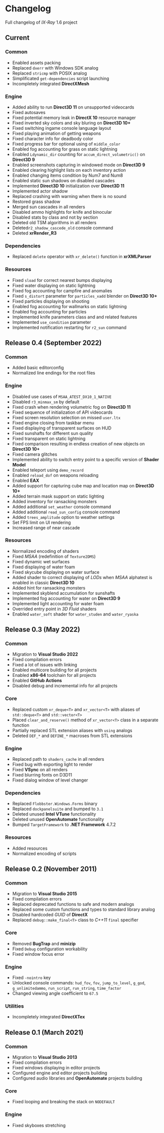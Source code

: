 # Changelog

Full changelog of _IX-Ray_ 1.6 project

## Current

### Common

- Enabled assets packing
- Replaced `dxerr` with Windows SDK analog
- Replaced `stricmp` with POSIX analog
- Simplificated `get-dependencies` script launching
- Incompletely integrated __DirectXMesh__

### Engine

- Added ability to run __Direct3D 11__ on unsupported videocards
- Fixed autosaves
- Fixed potential memory leak in __DirectX 10__ resource manager
- Fixed inverted sky colors and sky bluring on __Direct3D 10+__
- Fixed switching ingame console language layout
- Fixed playing animation of getting weapons
- Fixed character info for deadbody color
- Fixed progress bar for optional using of `middle_color`
- Enabled fog accounting for grass on static lightning
- Enabled `Ldynamic_dir` counting for `accum_direct_volumetric()` on __Direct3D 9__
- Enabled screenshots capturing in windowed mode on __Direct3D 9__
- Enabled clearing highlight lists on each inventory action
- Enabled changing items condition by Num7 and Num8
- Enabled static sun shadows on disabled cascades
- Implemented __Direct3D 10__ initialization over __Direct3D 11__
- Implemented actor shadow
- Replaced crashing with warning when there is no sound
- Restored grass shadow
- Merged sun cascades in all renders
- Disabled ammo highlights for knife and binocular
- Disabled stats by class and not by section
- Deleted old TSM algorithms in all renders
- Deleted`r2_shadow_cascede_old` console command
- Deleted __xrRender_R3__

### Dependencies

- Replaced `delete` operator with `xr_delete()` function in __xrXMLParser__

### Resources

- Fixed `sload` for correct nearest bumps displaying
- Fixed water displaying on static lightning
- Fixed fog accounting for campfire and anomalies
- Fixed `s_distort` parameter for `particles_xadd` blender on __Direct3D 10+__
- Fixed particles displaying on shooting
- Enabled fog accounting for wallmarks on static lightning
- Enabled fog accounting for particles
- Implemented knife parameters class and and related features
- Implemented `use_condition` parameter
- Implemented notification restarting for `r2_sun` command

## Release 0.4 (September 2022)

### Common

- Added basic editorconfig
- Normalized line endings for the root files

### Engine

- Disabled use cases of `MSAA_ATEST_DX10_1_NATIVE`
- Disabled `r3_minmax_sm` by default
- Fixed crash when rendering volumetric fog on __Direct3D 11__
- Fixed sequence of initialization of API videocards
- Fixed screen resolution selection on missed `user.ltx`
- Fixed engine closing from taskbar menu
- Fixed displaying of transparent surfaces on HUD
- Fixed sunshafts for different sun quality
- Fixed transparent on static lightning
- Fixed comparison resulting in endless creation of new objects on __Direct3D 10+__
- Fixed camera glitches
- Implemented ability to switch entry point to a specific version of __Shader Model__
- Enabled teleport using `demo_record`
- Enabled `reload_dof` on weapons reloading
- Enabled __EAX__
- Added support for capturing cube map and location map on __Direct3D 10+__
- Added terrain mask support on static lighting
- Added inventory for ransacking monsters
- Added additional `set_weather` console command
- Added additional `read_sun_config` console command
- Added `trees_amplitude` option to weather settings
- Set FPS limit on UI rendering
- Increased range of near cascade

### Resources

- Normalized encoding of shaders
- Fixed _MSAA_ (redefinition of `Texture2DMS`)
- Fixed dynamic wet surfaces
- Fixed displaying of water foam
- Fixed skycube displaying on water surface
- Added shader to correct displaying of _LODs_ when _MSAA_ alphatest is enabled in classic __Direct3D 10__
- Added hint for ransacking monsters
- Implemented skyblend accumulation for sunshafts
- Implemented fog accounting for water on __Direct3D 9__
- Implemented light accounting for water foam
- Overrided entry point in _3D Fluid_ shaders
- Enabled `water_soft` shader for `water_studen` and `water_ryaska`

## Release 0.3 (May 2022)

### Common

- Migration to __Visual Studio 2022__
- Fixed compilation errors
- Fixed a lot of issues with linking
- Enabled multicore building for all projects
- Enabled __x86-64__ toolchain for all projects
- Enabled __GitHub Actions__
- Disabled debug and incremental info for all projects

### Core

- Replaced custom `xr_deque<T>` and `xr_vector<T>` with aliases of `std::deque<T>` and `std::vector<T>`
- Placed `clear_and_reserve()` method of `xr_vector<T>` class in a separate function
- Partially replaced STL extension aliases with `using` analogs
- Deleted `DEF_*` and `DEFINE_*` macroses from STL extensions

### Engine

- Replaced path to `shaders_cache` in all renders
- Fixed bug with exporting light to render
- Fixed __VSync__ on all renders
- Fixed blurring fonts on D3D11
- Fixed dialog window of level changer

### Dependencies

- Replaced `Flobbster.Windows.Forms` binary
- Replaced `dockpanelsuite` and bumped to `3.1`
- Deleted unused __Intel VTune__ functionality
- Deleted unused __OpenAutomate__ functionality
- Bumped `TargetFramework` to __.NET Framework__ 4.7.2

### Resources

- Added resources
- Normalized encoding of scripts

## Release 0.2 (November 2011)

### Common

- Migration to __Visual Studio 2015__
- Fixed compilation errors
- Replaced deprecated functions to safe and modern analogs
- Replaced some custom functions and types to standard library analog
- Disabled hardcoded _GUID_ of __DirectX__
- Replaced `debug::make_final<T>` class to _C++11_ `final` specifier

### Core

- Removed __BugTrap__ and __minizip__
- Fixed `Debug` configuration workability
- Fixed window focus error

### Engine

- Fixed `-nointro` key
- Unlocked console commands: `hud_fov`, `fov`, `jump_to_level`, `g_god`, `g_unlimitedammo`, `run_script`, `run_string`, `time_factor`
- Changed viewing angle coefficient to `67.5`

### Utilities

- Incompletely integrated __DirectXTex__

## Release 0.1 (March 2021)

### Common

- Migration to __Visual Studio 2013__
- Fixed compilation errors
- Fixed windows displaying in editor projects
- Configured engine and editor projects building
- Configured audio libraries and __OpenAutomate__ projects building

### Core

- Fixed looping and breaking the stack on `NODEFAULT`

### Engine

- Fixed skyboxes stretching
